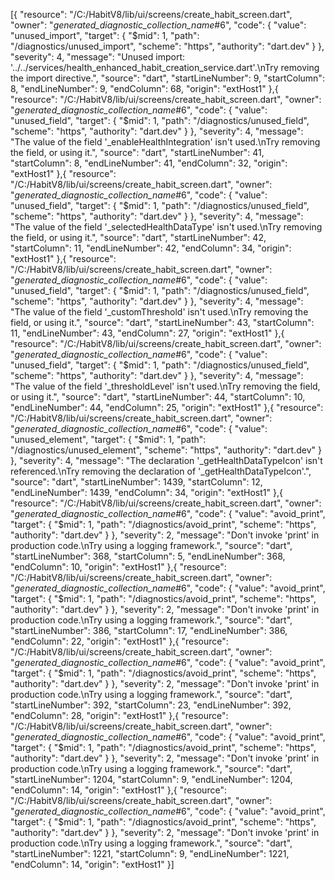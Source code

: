 [{
	"resource": "/C:/HabitV8/lib/ui/screens/create_habit_screen.dart",
	"owner": "_generated_diagnostic_collection_name_#6",
	"code": {
		"value": "unused_import",
		"target": {
			"$mid": 1,
			"path": "/diagnostics/unused_import",
			"scheme": "https",
			"authority": "dart.dev"
		}
	},
	"severity": 4,
	"message": "Unused import: '../../services/health_enhanced_habit_creation_service.dart'.\nTry removing the import directive.",
	"source": "dart",
	"startLineNumber": 9,
	"startColumn": 8,
	"endLineNumber": 9,
	"endColumn": 68,
	"origin": "extHost1"
},{
	"resource": "/C:/HabitV8/lib/ui/screens/create_habit_screen.dart",
	"owner": "_generated_diagnostic_collection_name_#6",
	"code": {
		"value": "unused_field",
		"target": {
			"$mid": 1,
			"path": "/diagnostics/unused_field",
			"scheme": "https",
			"authority": "dart.dev"
		}
	},
	"severity": 4,
	"message": "The value of the field '_enableHealthIntegration' isn't used.\nTry removing the field, or using it.",
	"source": "dart",
	"startLineNumber": 41,
	"startColumn": 8,
	"endLineNumber": 41,
	"endColumn": 32,
	"origin": "extHost1"
},{
	"resource": "/C:/HabitV8/lib/ui/screens/create_habit_screen.dart",
	"owner": "_generated_diagnostic_collection_name_#6",
	"code": {
		"value": "unused_field",
		"target": {
			"$mid": 1,
			"path": "/diagnostics/unused_field",
			"scheme": "https",
			"authority": "dart.dev"
		}
	},
	"severity": 4,
	"message": "The value of the field '_selectedHealthDataType' isn't used.\nTry removing the field, or using it.",
	"source": "dart",
	"startLineNumber": 42,
	"startColumn": 11,
	"endLineNumber": 42,
	"endColumn": 34,
	"origin": "extHost1"
},{
	"resource": "/C:/HabitV8/lib/ui/screens/create_habit_screen.dart",
	"owner": "_generated_diagnostic_collection_name_#6",
	"code": {
		"value": "unused_field",
		"target": {
			"$mid": 1,
			"path": "/diagnostics/unused_field",
			"scheme": "https",
			"authority": "dart.dev"
		}
	},
	"severity": 4,
	"message": "The value of the field '_customThreshold' isn't used.\nTry removing the field, or using it.",
	"source": "dart",
	"startLineNumber": 43,
	"startColumn": 11,
	"endLineNumber": 43,
	"endColumn": 27,
	"origin": "extHost1"
},{
	"resource": "/C:/HabitV8/lib/ui/screens/create_habit_screen.dart",
	"owner": "_generated_diagnostic_collection_name_#6",
	"code": {
		"value": "unused_field",
		"target": {
			"$mid": 1,
			"path": "/diagnostics/unused_field",
			"scheme": "https",
			"authority": "dart.dev"
		}
	},
	"severity": 4,
	"message": "The value of the field '_thresholdLevel' isn't used.\nTry removing the field, or using it.",
	"source": "dart",
	"startLineNumber": 44,
	"startColumn": 10,
	"endLineNumber": 44,
	"endColumn": 25,
	"origin": "extHost1"
},{
	"resource": "/C:/HabitV8/lib/ui/screens/create_habit_screen.dart",
	"owner": "_generated_diagnostic_collection_name_#6",
	"code": {
		"value": "unused_element",
		"target": {
			"$mid": 1,
			"path": "/diagnostics/unused_element",
			"scheme": "https",
			"authority": "dart.dev"
		}
	},
	"severity": 4,
	"message": "The declaration '_getHealthDataTypeIcon' isn't referenced.\nTry removing the declaration of '_getHealthDataTypeIcon'.",
	"source": "dart",
	"startLineNumber": 1439,
	"startColumn": 12,
	"endLineNumber": 1439,
	"endColumn": 34,
	"origin": "extHost1"
},{
	"resource": "/C:/HabitV8/lib/ui/screens/create_habit_screen.dart",
	"owner": "_generated_diagnostic_collection_name_#6",
	"code": {
		"value": "avoid_print",
		"target": {
			"$mid": 1,
			"path": "/diagnostics/avoid_print",
			"scheme": "https",
			"authority": "dart.dev"
		}
	},
	"severity": 2,
	"message": "Don't invoke 'print' in production code.\nTry using a logging framework.",
	"source": "dart",
	"startLineNumber": 368,
	"startColumn": 5,
	"endLineNumber": 368,
	"endColumn": 10,
	"origin": "extHost1"
},{
	"resource": "/C:/HabitV8/lib/ui/screens/create_habit_screen.dart",
	"owner": "_generated_diagnostic_collection_name_#6",
	"code": {
		"value": "avoid_print",
		"target": {
			"$mid": 1,
			"path": "/diagnostics/avoid_print",
			"scheme": "https",
			"authority": "dart.dev"
		}
	},
	"severity": 2,
	"message": "Don't invoke 'print' in production code.\nTry using a logging framework.",
	"source": "dart",
	"startLineNumber": 386,
	"startColumn": 17,
	"endLineNumber": 386,
	"endColumn": 22,
	"origin": "extHost1"
},{
	"resource": "/C:/HabitV8/lib/ui/screens/create_habit_screen.dart",
	"owner": "_generated_diagnostic_collection_name_#6",
	"code": {
		"value": "avoid_print",
		"target": {
			"$mid": 1,
			"path": "/diagnostics/avoid_print",
			"scheme": "https",
			"authority": "dart.dev"
		}
	},
	"severity": 2,
	"message": "Don't invoke 'print' in production code.\nTry using a logging framework.",
	"source": "dart",
	"startLineNumber": 392,
	"startColumn": 23,
	"endLineNumber": 392,
	"endColumn": 28,
	"origin": "extHost1"
},{
	"resource": "/C:/HabitV8/lib/ui/screens/create_habit_screen.dart",
	"owner": "_generated_diagnostic_collection_name_#6",
	"code": {
		"value": "avoid_print",
		"target": {
			"$mid": 1,
			"path": "/diagnostics/avoid_print",
			"scheme": "https",
			"authority": "dart.dev"
		}
	},
	"severity": 2,
	"message": "Don't invoke 'print' in production code.\nTry using a logging framework.",
	"source": "dart",
	"startLineNumber": 1204,
	"startColumn": 9,
	"endLineNumber": 1204,
	"endColumn": 14,
	"origin": "extHost1"
},{
	"resource": "/C:/HabitV8/lib/ui/screens/create_habit_screen.dart",
	"owner": "_generated_diagnostic_collection_name_#6",
	"code": {
		"value": "avoid_print",
		"target": {
			"$mid": 1,
			"path": "/diagnostics/avoid_print",
			"scheme": "https",
			"authority": "dart.dev"
		}
	},
	"severity": 2,
	"message": "Don't invoke 'print' in production code.\nTry using a logging framework.",
	"source": "dart",
	"startLineNumber": 1221,
	"startColumn": 9,
	"endLineNumber": 1221,
	"endColumn": 14,
	"origin": "extHost1"
}]